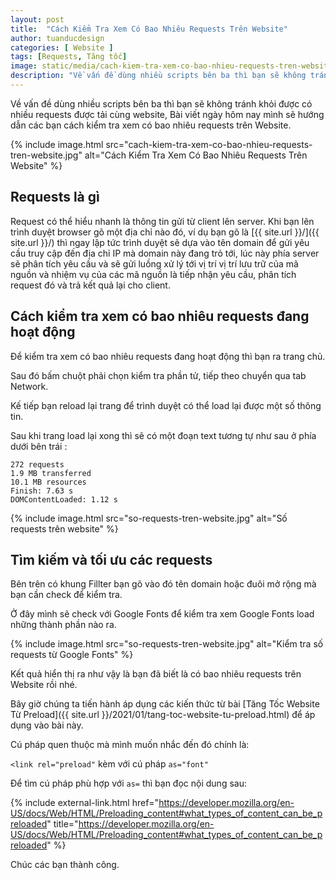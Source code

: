 ```yaml
---
layout: post
title:  "Cách Kiểm Tra Xem Có Bao Nhiêu Requests Trên Website"
author: tuanducdesign
categories: [ Website ]
tags: [Requests, Tăng tốc]
image: static/media/cach-kiem-tra-xem-co-bao-nhieu-requests-tren-website.jpg
description: "Về vấn đề dùng nhiều scripts bên ba thì bạn sẽ không tránh khỏi được có nhiều requests được tải cùng website."
---
```


Về vấn đề dùng nhiều scripts bên ba thì bạn sẽ không tránh khỏi được có nhiều requests được tải cùng website, Bài viết ngày hôm nay mình sẽ hướng dẫn các bạn cách kiểm tra xem có bao nhiêu requests trên Website.

{% include image.html src="cach-kiem-tra-xem-co-bao-nhieu-requests-tren-website.jpg" alt="Cách Kiểm Tra Xem Có Bao Nhiêu Requests Trên Website" %}

## Requests là gì

Request có thể hiểu nhanh là thông tin gửi từ client lên server. Khi bạn lên trình duyệt browser gõ một địa chỉ nào đó, ví dụ bạn gõ là [{{ site.url }}/]({{ site.url }}/) thì ngay lập tức trình duyệt sẽ dựa vào tên domain để gửi yêu cầu truy cập đến địa chỉ IP mà domain này đang trỏ tới, lúc này phía server sẽ phân tích yêu cầu và sẽ gửi luồng xử lý tới vị trí vị trí lưu trữ của mã nguồn và nhiệm vụ của các mã nguồn là tiếp nhận yêu cầu, phân tích request đó và trả kết quả lại cho client.

## Cách kiểm tra xem có bao nhiêu requests đang hoạt động

Để kiểm tra xem có bao nhiêu requests đang hoạt động thì bạn ra trang chủ.

Sau đó bấm chuột phải chọn kiểm tra phần tử, tiếp theo chuyển qua tab Network.

Kế tiếp bạn reload lại trang để trình duyệt có thể load lại được một số thông tin.

Sau khi trang load lại xong thì sẽ có một đoạn text tương tự như sau ở phía dưới bên trái :

```text
272 requests
1.9 MB transferred
10.1 MB resources
Finish: 7.63 s
DOMContentLoaded: 1.12 s
```

{% include image.html src="so-requests-tren-website.jpg" alt="Số requests trên website" %}

## Tìm kiếm và tối ưu các requests

Bên trên có khung Fillter bạn gõ vào đó tên domain hoặc đuôi mở rộng mà bạn cần check để kiểm tra.

Ở đây mình sẽ check với Google Fonts để kiểm tra xem Google Fonts load những thành phần nào ra.

{% include image.html src="so-requests-tren-website.jpg" alt="Kiểm tra số requests từ Google Fonts" %}

Kết quả hiển thị ra như vậy là bạn đã biết là có bao nhiêu requests trên Website rồi nhé.

Bây giờ chúng ta tiến hành áp dụng các kiến thức từ bài [Tăng Tốc Website Từ Preload]({{ site.url }}/2021/01/tang-toc-website-tu-preload.html) để áp dụng vào bài này.

Cú pháp quen thuộc mà mình muốn nhắc đến đó chính là:

``` <link rel="preload" ``` kèm với cú pháp ``` as="font" ```

Để tìm cú pháp phù hợp với ``` as= ``` thì bạn đọc nội dung sau:

{% include external-link.html href="https://developer.mozilla.org/en-US/docs/Web/HTML/Preloading_content#what_types_of_content_can_be_preloaded" title="https://developer.mozilla.org/en-US/docs/Web/HTML/Preloading_content#what_types_of_content_can_be_preloaded" %}

Chúc các bạn thành công.
